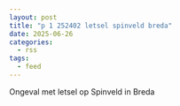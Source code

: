 ```yaml
---
layout: post
title: "p 1 252402 letsel spinveld breda"
date: 2025-06-26
categories: 
  - rss
tags: 
  - feed
---
```


Ongeval met letsel op Spinveld in Breda
